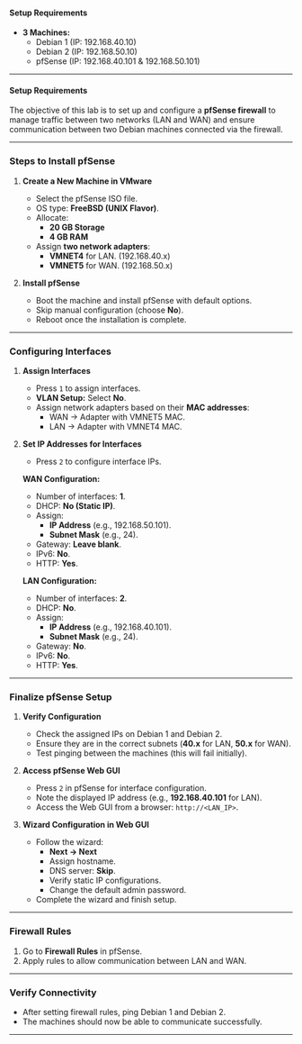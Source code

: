 #### **Setup Requirements**

- **3 Machines:**
    - Debian 1 (IP: 192.168.40.10)
    - Debian 2 (IP: 192.168.50.10)
    - pfSense (IP: 192.168.40.101 & 192.168.50.101)

---

#### **Setup Requirements**

The objective of this lab is to set up and configure a **pfSense firewall** to manage traffic between two networks (LAN and WAN) and ensure communication between two Debian machines connected via the firewall.

---

### **Steps to Install pfSense**

1. **Create a New Machine in VMware**
    
    - Select the pfSense ISO file.
    - OS type: **FreeBSD (UNIX Flavor)**.
    - Allocate:
        - **20 GB Storage**
        - **4 GB RAM**
    - Assign **two network adapters**:
        - **VMNET4** for LAN. (192.168.40.x)
        - **VMNET5** for WAN. (192.168.50.x)
2. **Install pfSense**
    
    - Boot the machine and install pfSense with default options.
    - Skip manual configuration (choose **No**).
    - Reboot once the installation is complete.

---

### **Configuring Interfaces**

1. **Assign Interfaces**
    
    - Press `1` to assign interfaces.
    - **VLAN Setup:** Select **No**.
    - Assign network adapters based on their **MAC addresses**:
        - WAN → Adapter with VMNET5 MAC.
        - LAN → Adapter with VMNET4 MAC.
2. **Set IP Addresses for Interfaces**
    
    - Press `2` to configure interface IPs.
    
    **WAN Configuration:**
    
    - Number of interfaces: **1**.
    - DHCP: **No (Static IP)**.
    - Assign:
        - **IP Address** (e.g., 192.168.50.101).
        - **Subnet Mask** (e.g., 24).
    - Gateway: **Leave blank**.
    - IPv6: **No**.
    - HTTP: **Yes**.
    
    **LAN Configuration:**
    
    - Number of interfaces: **2**.
    - DHCP: **No**.
    - Assign:
        - **IP Address** (e.g., 192.168.40.101).
        - **Subnet Mask** (e.g., 24).
    - Gateway: **No**.
    - IPv6: **No**.
    - HTTP: **Yes**.

---

### **Finalize pfSense Setup**

1. **Verify Configuration**
    
    - Check the assigned IPs on Debian 1 and Debian 2.
    - Ensure they are in the correct subnets (**40.x** for LAN, **50.x** for WAN).
    - Test pinging between the machines (this will fail initially).
2. **Access pfSense Web GUI**
    
    - Press `2` in pfSense for interface configuration.
    - Note the displayed IP address (e.g., **192.168.40.101** for LAN).
    - Access the Web GUI from a browser: `http://<LAN_IP>`.
3. **Wizard Configuration in Web GUI**
    
    - Follow the wizard:
        - **Next → Next**
        - Assign hostname.
        - DNS server: **Skip**.
        - Verify static IP configurations.
        - Change the default admin password.
    - Complete the wizard and finish setup.

---

### **Firewall Rules**

1. Go to **Firewall Rules** in pfSense.
2. Apply rules to allow communication between LAN and WAN.

---

### **Verify Connectivity**

- After setting firewall rules, ping Debian 1 and Debian 2.
- The machines should now be able to communicate successfully.

---
